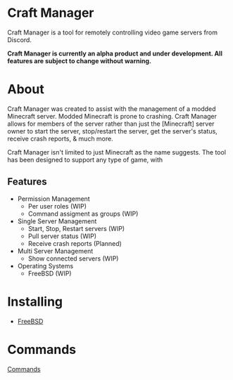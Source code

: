 # Craft Manager

Craft Manager is a tool for remotely controlling video game servers from Discord.

**Craft Manager is currently an alpha product and under development. All
features are subject to change without warning.**

# About

Craft Manager was created to assist with the management of a modded
Minecraft server. Modded Minecraft is prone to crashing. Craft Manager
allows for members of the server rather than just the \[Minecraft\]
server owner to start the server, stop/restart the server, get the
server's status, receive crash reports, & much more.

Craft Manager isn't limited to just Minecraft as the name suggests. The
tool has been designed to support any type of game, with

## Features

* Permission Management
  * Per user roles (WIP)
  * Command assigment as groups (WIP)
* Single Server Management
  * Start, Stop, Restart servers (WIP)
  * Pull server status (WIP)
  * Receive crash reports (Planned)
* Multi Server Management
  * Show connected servers (WIP)
* Operating Systems
  * FreeBSD (WIP)

# Installing

* [FreeBSD](docs/installing-freebsd.md)

# Commands

[Commands](docs/commands.md)
